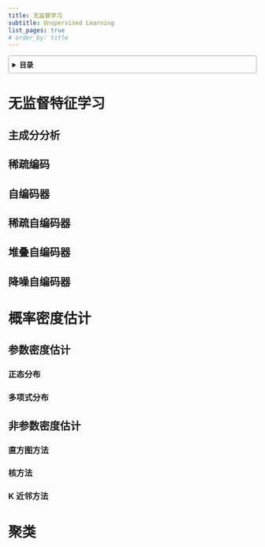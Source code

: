 ```yaml
---
title: 无监督学习
subtitle: Unspervised Learning
list_pages: true
# order_by: title
---
```


<style>
details {
    border: 1px solid #aaa;
    border-radius: 4px;
    padding: .5em .5em 0;
}
summary {
    font-weight: bold;
    margin: -.5em -.5em 0;
    padding: .5em;
}
details[open] {
    padding: .5em;
}
details[open] summary {
    border-bottom: 1px solid #aaa;
    margin-bottom: .5em;
}
img {
    pointer-events: none;
}
</style>

<details><summary>目录</summary><p>

- [无监督特征学习](#无监督特征学习)
  - [主成分分析](#主成分分析)
  - [稀疏编码](#稀疏编码)
  - [自编码器](#自编码器)
  - [稀疏自编码器](#稀疏自编码器)
  - [堆叠自编码器](#堆叠自编码器)
  - [降噪自编码器](#降噪自编码器)
- [概率密度估计](#概率密度估计)
  - [参数密度估计](#参数密度估计)
    - [正态分布](#正态分布)
    - [多项式分布](#多项式分布)
  - [非参数密度估计](#非参数密度估计)
    - [直方图方法](#直方图方法)
    - [核方法](#核方法)
    - [K 近邻方法](#k-近邻方法)
- [聚类](#聚类)
</p></details><p></p>

# 无监督特征学习

## 主成分分析

## 稀疏编码

## 自编码器

## 稀疏自编码器

## 堆叠自编码器

## 降噪自编码器


# 概率密度估计

## 参数密度估计

### 正态分布

### 多项式分布

## 非参数密度估计

### 直方图方法

### 核方法

### K 近邻方法

# 聚类

